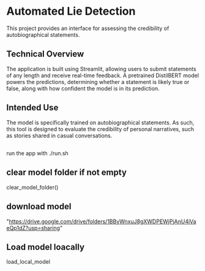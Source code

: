 # Automated Lie Detection

This project provides an interface for assessing the credibility of autobiographical statements.

## Technical Overview

The application is built using Streamlit, allowing users to submit statements of any length and receive real-time feedback. A pretrained DistilBERT model powers the predictions, determining whether a statement is likely true or false, along with how confident the model is in its prediction.

## Intended Use

The model is specifically trained on autobiographical statements. As such, this tool is designed to evaluate the credibility of personal narratives, such as stories shared in casual conversations.

##
run the app with ./run.sh

## clear model folder if not empty 
clear_model_folder()
## download model
"https://drive.google.com/drive/folders/1BByWnxuJ8gXWDPEWjPjAnU4iVaeQp1dZ?usp=sharing"

## Load model loacally 
load_local_model



